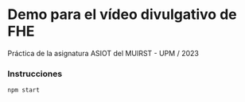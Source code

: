 # Demo para el vídeo divulgativo de FHE
Práctica de la asignatura ASIOT del MUIRST - UPM / 2023

### Instrucciones

```
npm start
```
